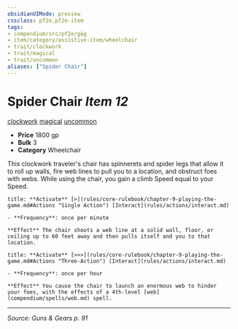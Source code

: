 ```yaml
---
obsidianUIMode: preview
cssclass: pf2e,pf2e-item
tags:
- compendium/src/pf2e/g&g
- item/category/assistive-item/wheelchair
- trait/clockwork
- trait/magical
- trait/uncommon
aliases: ["Spider Chair"]
---
```

# Spider Chair *Item 12*  
[clockwork](clockwork-g-g.md "Clockwork  Trait")  [magical](magical.md "Magical Item Trait")  [uncommon](uncommon.md "Uncommon Rarity Trait")  

- **Price** 1800 gp
- **Bulk** 3
- **Category** Wheelchair

This clockwork traveler's chair has spinnerets and spider legs that allow it to roll up walls, fire web lines to pull you to a location, and obstruct foes with webs. While using the chair, you gain a climb Speed equal to your Speed.

```ad-embed-ability
title: **Activate** [>](rules/core-rulebook/chapter-9-playing-the-game.md#Actions "Single Action") [Interact](rules/actions/interact.md)

- **Frequency**: once per minute

**Effect** The chair shoots a web line at a solid wall, floor, or ceiling up to 60 feet away and then pulls itself and you to that location.
```

```ad-embed-ability
title: **Activate** [>>>](rules/core-rulebook/chapter-9-playing-the-game.md#Actions "Three-Action") [Interact](rules/actions/interact.md)

- **Frequency**: once per hour

**Effect** You cause the chair to launch an enormous web to hinder your foes, with the effects of a 4th-level [web](compendium/spells/web.md) spell.
```


---
*Source: Guns & Gears p. 91*